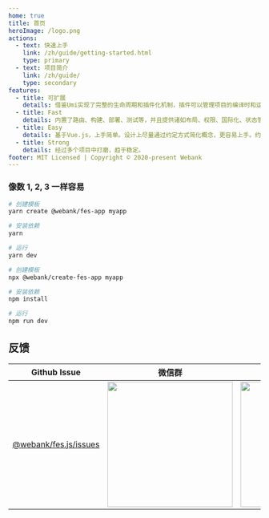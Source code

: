 ```yaml
---
home: true
title: 首页
heroImage: /logo.png
actions:
  - text: 快速上手
    link: /zh/guide/getting-started.html
    type: primary
  - text: 项目简介
    link: /zh/guide/
    type: secondary
features:
  - title: 可扩展
    details: 借鉴Umi实现了完整的生命周期和插件化机制，插件可以管理项目的编译时和运行时，能力均可以通过插件封装进来，在fes.js中协调有序的运行。
  - title: Fast
    details: 内置了路由、构建、部署、测试等，并且提供诸如布局、权限、国际化、状态管理、API请求、数据字典、SvgIcon等插件，可以满足大部分日常开发需求。
  - title: Easy
    details: 基于Vue.js，上手简单。设计上尽量通过约定方式简化概念，更容易上手。约定不能完全替代配置，统一管理插件配置入口，一致的体验，学习起来更轻松。
  - title: Strong
    details: 经过多个项目中打磨，趋于稳定。
footer: MIT Licensed | Copyright © 2020-present Webank
---
```


### 像数 1, 2, 3 一样容易

<CodeGroup>
  <CodeGroupItem title="YARN" active>

```bash
# 创建模板
yarn create @webank/fes-app myapp

# 安装依赖
yarn 

# 运行
yarn dev
```

  </CodeGroupItem>

  <CodeGroupItem title="NPM">

```bash
# 创建模板
npx @webank/create-fes-app myapp

# 安装依赖
npm install 

# 运行
npm run dev
```

  </CodeGroupItem>
</CodeGroup>


## 反馈

| Github Issue  | 微信群 | Fes.js开源运营小助手 |
| --- | --- | --- |
| [@webank/fes.js/issues](https://github.com/WeBankFinTech/fes.js/issues) | <img src="https://i.loli.net/2020/09/11/2XhKtPZd6NFVbDE.png" width="250" /> | <img src="https://i.loli.net/2020/09/16/sxwr62CKhmYOUyV.jpg" height="250"/> |

